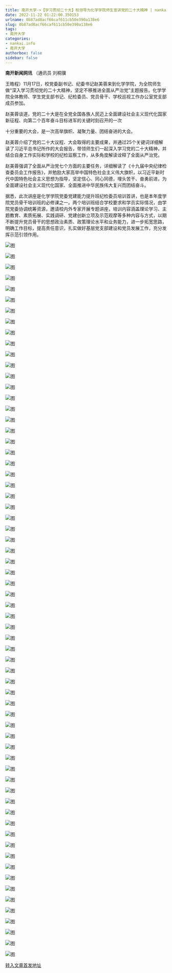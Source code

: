 ```yaml
---
title: 南开大学->【学习贯彻二十大】校领导为化学学院师生宣讲党的二十大精神 | nankai.info
date: 2022-11-22 01:22:00.350153
urlname: 0b87ad8acf66caf611cb50e390a138e6
slug: 0b87ad8acf66caf611cb50e390a138e6
tags: 
- 南开大学
categories:
- nankai.info
- 南开大学
authorbox: false
sidebar: false
---
```

**南开新闻网讯** （通讯员 刘桐骥

王皓程）11月17日，校党委副书记、纪委书记赵美蓉来到化学学院，为全院师生做“深入学习贯彻党的二十大精神，坚定不移推进全面从严治党”主题报告。化学学院全体教师、学生党支部书记、纪检委员、党员骨干、学校巡视工作办公室党支部成员参加。

赵美蓉谈道，党的二十大是在全党全国各族人民迈上全面建设社会主义现代化国家新征程、向第二个百年奋斗目标进军的关键时刻召开的一次
<!--more-->
十分重要的大会，是一次高举旗帜、凝聚力量、团结奋进的大会。

赵美蓉介绍了党的二十大议程、大会取得的主要成果，并通过25个关键词详细解读了习近平总书记所作的大会报告，带领师生们一起深入学习党的二十大精神，并结合自身工作实际和学校的纪检监察工作，从多角度解读诠释了全面从严治党。

赵美蓉强调了全面从严治党七个方面的主要任务，详细解读了《十九届中央纪律检查委员会工作报告》，并勉励大家高举中国特色社会主义伟大旗帜，以习近平新时代中国特色社会主义思想为指导，坚定信心、同心同德，埋头苦干、奋勇前进，为全面建设社会主义现代化国家、全面推进中华民族伟大复兴而团结奋斗。

据悉，此次讲座是化学学院党委党建能力提升班纪检委员培训首讲，也是本年度学院党员骨干培训班的必修课之一。两个培训班结合学校要求和学员实际情况，由学院党委协调统筹资源，邀请校内外专家开展专题讲座，培训内容涵盖理论学习、主题教育、素质拓展、实践调研、党建创新立项及示范观摩等多种内容与方式，以期不断提升党员骨干的思想政治素质、政策理论水平和业务能力，进一步拓宽思路，明确工作目标，提高责任意识，扎实做好基层党支部建设和党员发展工作，充分发挥示范引领作用。

![图](http://news.nankai.edu.cn/ywsd/system/2022/11/19/g)

![图](http://news.nankai.edu.cn/ywsd/system/2022/11/19/n)

![图](http://news.nankai.edu.cn/ywsd/system/2022/11/19/p)

![图](http://news.nankai.edu.cn/ywsd/system/2022/11/19/)

![图](http://news.nankai.edu.cn/ywsd/system/2022/11/19/5)

![图](http://news.nankai.edu.cn/ywsd/system/2022/11/19/5)

![图](http://news.nankai.edu.cn/ywsd/system/2022/11/19/4)

![图](http://news.nankai.edu.cn/ywsd/system/2022/11/19/1)

![图](http://news.nankai.edu.cn/ywsd/system/2022/11/19/0)

![图](http://news.nankai.edu.cn/ywsd/system/2022/11/19/d)

![图](http://news.nankai.edu.cn/ywsd/system/2022/11/19/6)

![图](http://news.nankai.edu.cn/ywsd/system/2022/11/19/c)

![图](http://news.nankai.edu.cn/ywsd/system/2022/11/19/_)

![图](http://news.nankai.edu.cn/ywsd/system/2022/11/19/9)

![图](http://news.nankai.edu.cn/ywsd/system/2022/11/19/6)

![图](http://news.nankai.edu.cn/ywsd/system/2022/11/19/0)

![图](http://news.nankai.edu.cn/ywsd/system/2022/11/19/9)

![图](http://news.nankai.edu.cn/ywsd/system/2022/11/19/4)

![图](http://news.nankai.edu.cn/ywsd/system/2022/11/19/0)

![图](http://news.nankai.edu.cn/ywsd/system/2022/11/19/0)

![图](http://news.nankai.edu.cn/ywsd/system/2022/11/19/0)

![图](http://news.nankai.edu.cn/ywsd/system/2022/11/19/3)

![图](http://news.nankai.edu.cn/ywsd/system/2022/11/19/0)

![图](http://news.nankai.edu.cn/ywsd/system/2022/11/19/0)

![图](http://news.nankai.edu.cn/)

![图](http://news.nankai.edu.cn/ywsd/system/2022/11/19/0)

![图](http://news.nankai.edu.cn/ywsd/system/2022/11/19/9)

![图](http://news.nankai.edu.cn/ywsd/system/2022/11/19/4)

![图](http://news.nankai.edu.cn/)

![图](http://news.nankai.edu.cn/ywsd/system/2022/11/19/0)

![图](http://news.nankai.edu.cn/ywsd/system/2022/11/19/0)

![图](http://news.nankai.edu.cn/ywsd/system/2022/11/19/0)

![图](http://news.nankai.edu.cn/)

![图](http://news.nankai.edu.cn/ywsd/system/2022/11/19/3)

![图](http://news.nankai.edu.cn/ywsd/system/2022/11/19/0)

![图](http://news.nankai.edu.cn/ywsd/system/2022/11/19/0)

![图](http://news.nankai.edu.cn/)

![图](http://news.nankai.edu.cn/ywsd/system/2022/11/19/c)

![图](http://news.nankai.edu.cn/ywsd/system/2022/11/19/i)

![图](http://news.nankai.edu.cn/ywsd/system/2022/11/19/p)

![图](http://news.nankai.edu.cn/)

![图](http://news.nankai.edu.cn/ywsd/system/2022/11/19/n)

![图](http://news.nankai.edu.cn/ywsd/system/2022/11/19/c)

![图](http://news.nankai.edu.cn/ywsd/system/2022/11/19/)

![图](http://news.nankai.edu.cn/ywsd/system/2022/11/19/u)

![图](http://news.nankai.edu.cn/ywsd/system/2022/11/19/d)

![图](http://news.nankai.edu.cn/ywsd/system/2022/11/19/e)

![图](http://news.nankai.edu.cn/ywsd/system/2022/11/19/)

![图](http://news.nankai.edu.cn/ywsd/system/2022/11/19/i)

![图](http://news.nankai.edu.cn/ywsd/system/2022/11/19/a)

![图](http://news.nankai.edu.cn/ywsd/system/2022/11/19/k)

![图](http://news.nankai.edu.cn/ywsd/system/2022/11/19/n)

![图](http://news.nankai.edu.cn/ywsd/system/2022/11/19/a)

![图](http://news.nankai.edu.cn/ywsd/system/2022/11/19/n)

![图](http://news.nankai.edu.cn/ywsd/system/2022/11/19/)

![图](http://news.nankai.edu.cn/ywsd/system/2022/11/19/s)

![图](http://news.nankai.edu.cn/ywsd/system/2022/11/19/w)

![图](http://news.nankai.edu.cn/ywsd/system/2022/11/19/e)

![图](http://news.nankai.edu.cn/ywsd/system/2022/11/19/n)

![图](http://news.nankai.edu.cn/)

![图](http://news.nankai.edu.cn/)

![图](http://news.nankai.edu.cn/ywsd/system/2022/11/19/:)

![图](http://news.nankai.edu.cn/ywsd/system/2022/11/19/p)

![图](http://news.nankai.edu.cn/ywsd/system/2022/11/19/t)

![图](http://news.nankai.edu.cn/ywsd/system/2022/11/19/t)

![图](http://news.nankai.edu.cn/ywsd/system/2022/11/19/h)

[转入文章首发地址](http://news.nankai.edu.cn/ywsd/system/2022/11/19/030053705.shtml)